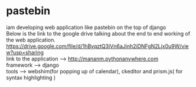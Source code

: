 # pastebin
iam developing web application like pastebin on the top of django<br>
Below is the link to the google drive talking about the end to end working of the web application.<br> 
https://drive.google.com/file/d/1hByqztQ3iVn6aJinh2iDNFgN2Ljx0u9W/view?usp=sharing<br>
link to the application -->  http://mananm.pythonanywhere.com<br>
framework --> django <br>
tools --> webshim(for popping up of calendar), ckeditor and prism.js( for syntax highlighting ) <br>



